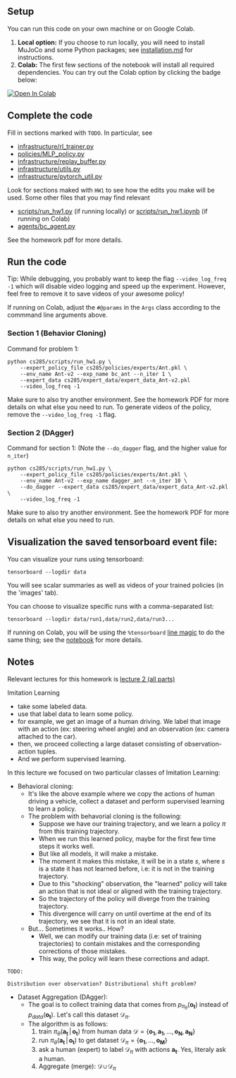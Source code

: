 ## Setup

You can run this code on your own machine or on Google Colab. 

1. **Local option:** If you choose to run locally, you will need to install MuJoCo and some Python packages; see [installation.md](installation.md) for instructions.
2. **Colab:** The first few sections of the notebook will install all required dependencies. You can try out the Colab option by clicking the badge below:

[![Open In Colab](https://colab.research.google.com/assets/colab-badge.svg)](https://colab.research.google.com/github/berkeleydeeprlcourse/homework_fall2021/blob/master/hw1/cs285/scripts/run_hw1.ipynb)

## Complete the code

Fill in sections marked with `TODO`. In particular, see
 - [infrastructure/rl_trainer.py](cs285/infrastructure/rl_trainer.py)
 - [policies/MLP_policy.py](cs285/policies/MLP_policy.py)
 - [infrastructure/replay_buffer.py](cs285/infrastructure/replay_buffer.py)
 - [infrastructure/utils.py](cs285/infrastructure/utils.py)
 - [infrastructure/pytorch_util.py](cs285/infrastructure/pytorch_util.py)

Look for sections maked with `HW1` to see how the edits you make will be used.
Some other files that you may find relevant
 - [scripts/run_hw1.py](cs285/scripts/run_hw1.py) (if running locally) or [scripts/run_hw1.ipynb](cs285/scripts/run_hw1.ipynb) (if running on Colab)
 - [agents/bc_agent.py](cs285/agents/bc_agent.py)

See the homework pdf for more details.

## Run the code

Tip: While debugging, you probably want to keep the flag `--video_log_freq -1` which will disable video logging and speed up the experiment. However, feel free to remove it to save videos of your awesome policy!

If running on Colab, adjust the `#@params` in the `Args` class according to the commmand line arguments above.

### Section 1 (Behavior Cloning)
Command for problem 1:

```
python cs285/scripts/run_hw1.py \
	--expert_policy_file cs285/policies/experts/Ant.pkl \
	--env_name Ant-v2 --exp_name bc_ant --n_iter 1 \
	--expert_data cs285/expert_data/expert_data_Ant-v2.pkl
	--video_log_freq -1
```

Make sure to also try another environment.
See the homework PDF for more details on what else you need to run.
To generate videos of the policy, remove the `--video_log_freq -1` flag.

### Section 2 (DAgger)
Command for section 1:
(Note the `--do_dagger` flag, and the higher value for `n_iter`)

```
python cs285/scripts/run_hw1.py \
    --expert_policy_file cs285/policies/experts/Ant.pkl \
    --env_name Ant-v2 --exp_name dagger_ant --n_iter 10 \
    --do_dagger --expert_data cs285/expert_data/expert_data_Ant-v2.pkl \
	--video_log_freq -1
```

Make sure to also try another environment.
See the homework PDF for more details on what else you need to run.

## Visualization the saved tensorboard event file:

You can visualize your runs using tensorboard:
```
tensorboard --logdir data
```

You will see scalar summaries as well as videos of your trained policies (in the 'images' tab).

You can choose to visualize specific runs with a comma-separated list:
```
tensorboard --logdir data/run1,data/run2,data/run3...
```

If running on Colab, you will be using the `%tensorboard` [line magic](https://ipython.readthedocs.io/en/stable/interactive/magics.html) to do the same thing; see the [notebook](cs285/scripts/run_hw1.ipynb) for more details.

## Notes
Relevant lectures for this homework is [lecture 2 (all parts)](https://www.youtube.com/watch?v=HUzyjOsd2PA&list=PL_iWQOsE6TfXxKgI1GgyV1B_Xa0DxE5eH&index=5)

Imitation Learning
- take some labeled data.
- use that label data to learn some policy.
- for example, we get an image of a human driving. We label that image with an action (ex: steering wheel angle) and an observation (ex: camera attached to the car).
- then, we proceed collecting a large dataset consisting of observation-action tuples.
- And we perform supervised learning.


In this lecture we focused on two particular classes of Imitation Learning:
- Behavioral cloning:
  - It's like the above example where we copy the actions of human driving a vehicle, collect a dataset and perform supervised learning to learn a policy.
  - The problem with behavorial cloning is the following:
    - Suppose we have our training trajectory, and we learn a policy $\pi$ from this training trajectory.
    - When we run this learned policy, maybe for the first few time steps it works well. 
    - But like all models, it will make a mistake. 
    - The moment it makes this mistake, it will be in a state $s$, where $s$ is a state it has not learned before, i.e: it is not in the training trajectory.
    - Due to this "shocking" observation, the "learned" policy will take an action that is not ideal or aligned with the training trajectory.
    - So the trajectory of the policy will diverge from the training trajectory.
    - This divergence will carry on until overtime at the end of its trajectory, we see that it is not in an ideal state.
  - But... Sometimes it works.. How?
    - Well, we can modify our training data (i.e: set of training trajectories) to contain mistakes and the corresponding corrections of those mistakes.
    - This way, the policy will learn these corrections and adapt.

```
TODO:

Distribution over observation? Distributional shift problem?
```
- Dataset Aggregation (DAgger):
  - The goal is to collect training data that comes from $p_{\pi_{\theta}} (\mathbf{o_t})$ instead of $p_{data}(\mathbf{o_t})$. Let's call this dataset $\mathcal{D}_{\pi}$.
  - The algorithm is as follows:
    1. train $\pi_{\theta}(\mathbf{a_t}\, | \, \mathbf{o_t})$ from human data $\mathcal{D} = \{ \mathbf{o_1},\mathbf{a_1},\ldots,\mathbf{o_N},\mathbf{a_N} \}$
    2. run $\pi_{\theta}(\mathbf{a_t}\, | \, \mathbf{o_t})$ to get dataset $\mathcal{D}_{\pi} = \{ \mathbf{o_1}, \ldots, \mathbf{o_M} \}$
    3. ask a human (expert) to label $\mathcal{D}_{\pi}$ with actions $\mathbf{a_t}$. Yes, literaly ask a human.
    4. Aggregate (merge): $\mathcal{D} \,\cup \,\mathcal{D}_{\pi}$




